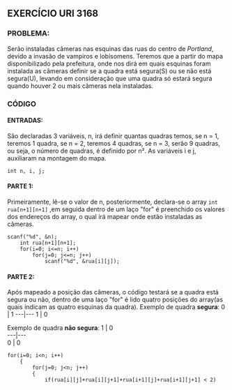 ## EXERCÍCIO URI 3168

### PROBLEMA:
Serão instaladas câmeras nas esquinas das ruas do centro de _Portland_, devido a invasão de vampiros e lobisomens. Teremos que a partir do mapa disponibilizado pela prefeitura,
onde nos dirá em quais esquinas foram instalada as câmeras definir se a quadra está segura(S) ou se não está segura(U), levando em consideração que uma quadra só estará segura
quando houver 2 ou mais câmeras nela instaladas.

### CÓDIGO

#### ENTRADAS:
São declaradas 3 variáveis, n, irá definir quantas quadras temos, se n = 1, teremos 1 quadra, se n = 2, teremos 4 quadras, se n = 3, serão 9 quadras, ou seja, o número de quadras, é definido por n². As variáveis i e j, auxiliaram na montagem do mapa.
```
int n, i, j; 
```

#### PARTE 1:
Primeiramente, lê-se o valor de n, posteriormente, declara-se o array `int rua[n+1][n+1]` ,em seguida dentro de um laço "for" é preenchido os valores dos endereços do array, o qual irá mapear onde estão instaladas as câmeras.
```
scanf("%d", &n);
    int rua[n+1][n+1];
    for(i=0; i<=n; i++)
        for(j=0; j<=n; j++)
            scanf("%d", &rua[i][j]);
```
#### PARTE 2:
Após mapeado a posição das câmeras, o código testará se a quadra está segura ou não, dentro de uma laço "for" é lido quatro posições do array(as quais indicam as quatro esquinas da quadra).
Exemplo de quadra __segura__:
0 | 1
---|---
1 | 0

Exemplo de quadra __não segura__:
1 | 0    
---|---  
0 | 0

```
for(i=0; i<n; i++)
    {
        for(j=0; j<n; j++)
        {
            if(rua[i][j]+rua[i][j+1]+rua[i+1][j]+rua[i+1][j+1] < 2)
```
